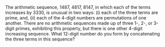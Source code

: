   The arithmetic sequence, 1487, 4817, 8147, in which each of the terms increases by 3330, is unusual in two ways: (i) each of the three terms are prime, and, (ii) each of the 4-digit numbers are permutations of one another.  There are no arithmetic sequences made up of three 1-, 2-, or 3-digit primes, exhibiting this property, but there is one other 4-digit increasing sequence.  What 12-digit number do you form by concatenating the three terms in this sequence?    